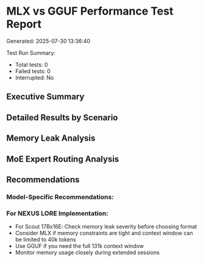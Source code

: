 # MLX vs GGUF Performance Test Report

Generated: 2025-07-30 13:36:40

Test Run Summary:
- Total tests: 0
- Failed tests: 0
- Interrupted: No

## Executive Summary


## Detailed Results by Scenario


## Memory Leak Analysis


## MoE Expert Routing Analysis


## Recommendations


### Model-Specific Recommendations:

### For NEXUS LORE Implementation:
- For Scout 17Bx16E: Check memory leak severity before choosing format
- Consider MLX if memory constraints are tight and context window can be limited to 40k tokens
- Use GGUF if you need the full 131k context window
- Monitor memory usage closely during extended sessions